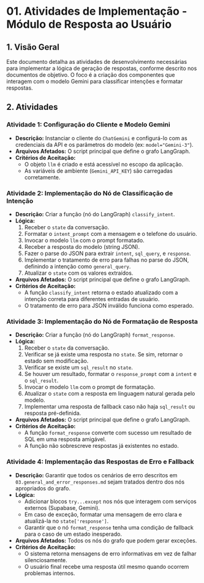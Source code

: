 # 01. Atividades de Implementação - Módulo de Resposta ao Usuário

## 1. Visão Geral

Este documento detalha as atividades de desenvolvimento necessárias para implementar a lógica de geração de respostas, conforme descrito nos documentos de objetivo. O foco é a criação dos componentes que interagem com o modelo Gemini para classificar intenções e formatar respostas.

## 2. Atividades

### Atividade 1: Configuração do Cliente e Modelo Gemini

-   **Descrição:** Instanciar o cliente do `ChatGemini` e configurá-lo com as credenciais da API e os parâmetros do modelo (ex: `model="Gemini-3"`).
-   **Arquivos Afetados:** O script principal que define o grafo LangGraph.
-   **Critérios de Aceitação:**
    -   O objeto `llm` é criado e está acessível no escopo da aplicação.
    -   As variáveis de ambiente (`Gemini_API_KEY`) são carregadas corretamente.

### Atividade 2: Implementação do Nó de Classificação de Intenção

-   **Descrição:** Criar a função (nó do LangGraph) `classify_intent`.
-   **Lógica:**
    1.  Receber o `state` da conversação.
    2.  Formatar o `intent_prompt` com a mensagem e o telefone do usuário.
    3.  Invocar o modelo `llm` com o prompt formatado.
    4.  Receber a resposta do modelo (string JSON).
    5.  Fazer o parse do JSON para extrair `intent`, `sql_query`, e `response`.
    6.  Implementar o tratamento de erro para falhas no parse do JSON, definindo a intenção como `general_query`.
    7.  Atualizar o `state` com os valores extraídos.
-   **Arquivos Afetados:** O script principal que define o grafo LangGraph.
-   **Critérios de Aceitação:**
    -   A função `classify_intent` retorna o estado atualizado com a intenção correta para diferentes entradas de usuário.
    -   O tratamento de erro para JSON inválido funciona como esperado.

### Atividade 3: Implementação do Nó de Formatação de Resposta

-   **Descrição:** Criar a função (nó do LangGraph) `format_response`.
-   **Lógica:**
    1.  Receber o `state` da conversação.
    2.  Verificar se já existe uma resposta no `state`. Se sim, retornar o estado sem modificação.
    3.  Verificar se existe um `sql_result` no `state`.
    4.  Se houver um resultado, formatar o `response_prompt` com a `intent` e o `sql_result`.
    5.  Invocar o modelo `llm` com o prompt de formatação.
    6.  Atualizar o `state` com a resposta em linguagem natural gerada pelo modelo.
    7.  Implementar uma resposta de fallback caso não haja `sql_result` ou resposta pré-definida.
-   **Arquivos Afetados:** O script principal que define o grafo LangGraph.
-   **Critérios de Aceitação:**
    -   A função `format_response` converte com sucesso um resultado de SQL em uma resposta amigável.
    -   A função não sobrescreve respostas já existentes no estado.

### Atividade 4: Implementação das Respostas de Erro e Fallback

-   **Descrição:** Garantir que todos os cenários de erro descritos em `03.general_and_error_responses.md` sejam tratados dentro dos nós apropriados do grafo.
-   **Lógica:**
    -   Adicionar blocos `try...except` nos nós que interagem com serviços externos (Supabase, Gemini).
    -   Em caso de exceção, formatar uma mensagem de erro clara e atualizá-la no `state['response']`.
    -   Garantir que o nó `format_response` tenha uma condição de fallback para o caso de um estado inesperado.
-   **Arquivos Afetados:** Todos os nós do grafo que podem gerar exceções.
-   **Critérios de Aceitação:**
    -   O sistema retorna mensagens de erro informativas em vez de falhar silenciosamente.
    -   O usuário final recebe uma resposta útil mesmo quando ocorrem problemas internos.

